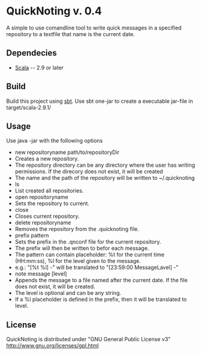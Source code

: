 QuickNoting v. 0.4
==================
A simple to use comandline tool to write quick messages in a specified repository to a textfile that name is the
current date.

Dependecies
-----------
* [Scala](http://www.scala-lang.org) -- 2.9 or later

Build
-----
Build this project using [sbt](https://github.com/harrah/xsbt).
Use sbt one-jar to create a executable jar-file in target/scala-2.9.1/

Usage
-----
Use java -jar <quicknoting jar file> with the following options
* new repositoryname path/to/repositoryDir
 * Creates a new repository.
  * The repository directory can be any directory where the user has writing permissions. If the direcory does not exist, it will be created
  * The name and the path of the repository will be written to ~/.quicknoting
* ls
 * List created all repositories.
* open repositoryname
 * Sets the repository to current.
* close
 * Closes current repository.
* delete repositoryname
 * Removes the repository from the .quicknoting file.
* prefix pattern
 * Sets the prefix in the .qnconf file for the current repository.
 * The prefix will then be written to befor each message.
 * The pattern can contain placeholder: %t for the current time (HH:mm:ss), %l for the level given to the message.
 * e.g.: "[%t %l] -" will be translated to "[23:59:00 MessageLavel] -" 
* note message [level]
 * Appends the message to a file named after the current date. If the file does not exist, it will be created.
 * The level is optional and can be any string.
 * If a %l placeholder is defined in the prefix, then it will be translated to level.

License
-------
QuickNoting is distributed under "GNU General Public License v3" http://www.gnu.org/licenses/gpl.html